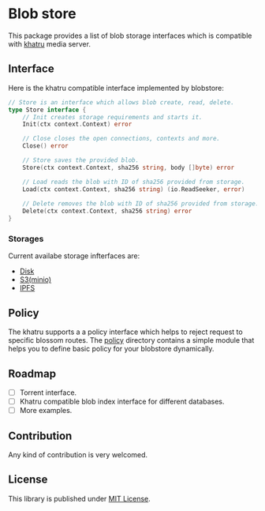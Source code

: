 # Blob store

This package provides a list of blob storage interfaces which is compatible with [khatru](https://github.com/fiatjaf/khatru) media server.

## Interface

Here is the khatru compatible interface implemented by blobstore:

```go
// Store is an interface which allows blob create, read, delete.
type Store interface {
	// Init creates storage requirements and starts it.
	Init(ctx context.Context) error

	// Close closes the open connections, contexts and more.
	Close() error

	// Store saves the provided blob.
	Store(ctx context.Context, sha256 string, body []byte) error

	// Load reads the blob with ID of sha256 provided from storage.
	Load(ctx context.Context, sha256 string) (io.ReadSeeker, error)
	
	// Delete removes the blob with ID of sha256 provided from storage.
	Delete(ctx context.Context, sha256 string) error
}
```

### Storages

Current availabe storage infterfaces are:

* [Disk](./disk/)
* [S3(minio)](./minio/)
* [IPFS](./ipfs/)

## Policy

The khatru supports a a policy interface which helps to reject request to specific blossom routes. The [policy](./policy/) directory contains a simple module that helps you to define basic policy for your blobstore dynamically.

## Roadmap

- [ ] Torrent interface.
- [ ] Khatru compatible blob index interface for different databases.
- [ ] More examples.

## Contribution

Any kind of contribution is very welcomed.

## License

This library is published under [MIT License](./LICENSE).
